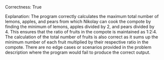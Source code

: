 Correctness: True

Explanation: The program correctly calculates the maximum total number of lemons, apples, and pears from which Nikolay can cook the compote by finding the minimum of lemons, apples divided by 2, and pears divided by 4. This ensures that the ratio of fruits in the compote is maintained as 1:2:4. The calculation of the total number of fruits is also correct as it sums up the minimum number of each fruit multiplied by their respective ratio in the compote. There are no edge cases or scenarios provided in the problem description where the program would fail to produce the correct output.